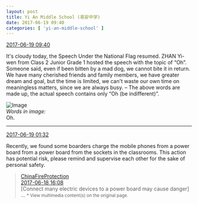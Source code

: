 ```yaml
---
layout: post
title: Yi An Middle School (易安中学)
date: 2017-06-19 09:40
categories: [ 'yi-an-middle-school' ]
---
```


<div class="weibo-info">
  <a href="http://weibo.com/6074218720/F8vKKuFNS">2017-06-19 09:40</a>
</div>

It's cloudy today, the Speech Under the National Flag resumed. ZHAN Yi-wen from Class 2 Junior Grade 1 hosted the speech with the topic of “Oh”. Someone said, even if been bitten by a mad dog, we cannot bite it in return. We have many cherished friends and family members, we have greater dream and goal, but the time is limited, we can't waste our own time on meaningless matters, since we are always busy. – The above words are made up, the actual speech contains only “Oh (be indifferent)”.

<!-- more -->

![Image](http://wx3.sinaimg.cn/mw690/006D4NLGgy1fgpwu26j5aj309d095aac.jpg)  
*Words in image:*  
Oh.

---

<div class="weibo-info">
  <a href="http://weibo.com/6074218720/F8syIyvMK">2017-06-19 01:32</a>
</div>

Recently, we found some boarders charge the mobile phones from a power board from a power board from the sockets in the classrooms. This action has potential risk, please remind and supervise each other for the sake of personal safety.

> <div class="weibo-post-name">
>   <a href="http://weibo.com/smtdtyhd">ChinaFireProtection</a>
> </div>
> <div class="weibo-info">
>   <a href="http://weibo.com/3549916270/F8oRIFVmv">2017-06-18 16:08</a>
> </div>
> [Connect many electric devices to a power board may cause danger] …  
> <small>* View multimedia content(s) on the original page.</small>
